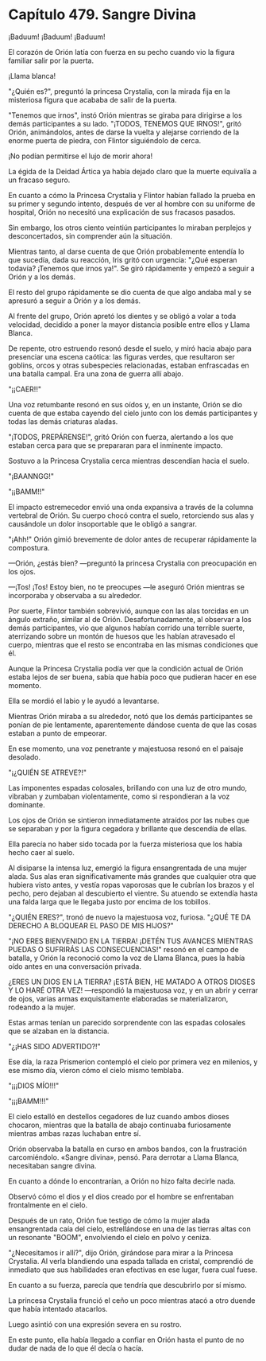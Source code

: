 
# Capítulo 479. Sangre Divina


¡Baduum! ¡Baduum! ¡Baduum!

El corazón de Orión latía con fuerza en su pecho cuando vio la figura familiar salir por la puerta.

¡Llama blanca!

"¿Quién es?", preguntó la princesa Crystalia, con la mirada fija en la misteriosa figura que acababa de salir de la puerta.

"Tenemos que irnos", instó Orión mientras se giraba para dirigirse a los demás participantes a su lado. "¡TODOS, TENEMOS QUE IRNOS!", gritó Orión, animándolos, antes de darse la vuelta y alejarse corriendo de la enorme puerta de piedra, con Flintor siguiéndolo de cerca.

¡No podían permitirse el lujo de morir ahora!

La égida de la Deidad Ártica ya había dejado claro que la muerte equivalía a un fracaso seguro.

En cuanto a cómo la Princesa Crystalia y Flintor habían fallado la prueba en su primer y segundo intento, después de ver al hombre con su uniforme de hospital, Orión no necesitó una explicación de sus fracasos pasados.

Sin embargo, los otros ciento veintiún participantes lo miraban perplejos y desconcertados, sin comprender aún la situación.

Mientras tanto, al darse cuenta de que Orión probablemente entendía lo que sucedía, dada su reacción, Iris gritó con urgencia: "¿Qué esperan todavía? ¡Tenemos que irnos ya!". Se giró rápidamente y empezó a seguir a Orión y a los demás.

El resto del grupo rápidamente se dio cuenta de que algo andaba mal y se apresuró a seguir a Orión y a los demás.

Al frente del grupo, Orión apretó los dientes y se obligó a volar a toda velocidad, decidido a poner la mayor distancia posible entre ellos y Llama Blanca.

De repente, otro estruendo resonó desde el suelo, y miró hacia abajo para presenciar una escena caótica: las figuras verdes, que resultaron ser goblins, orcos y otras subespecies relacionadas, estaban enfrascadas en una batalla campal. Era una zona de guerra allí abajo.

"¡¡CAER!!"

Una voz retumbante resonó en sus oídos y, en un instante, Orión se dio cuenta de que estaba cayendo del cielo junto con los demás participantes y todas las demás criaturas aladas.

"¡TODOS, PREPÁRENSE!", gritó Orión con fuerza, alertando a los que estaban cerca para que se prepararan para el inminente impacto.

Sostuvo a la Princesa Crystalia cerca mientras descendían hacia el suelo.

"¡BAANNGG!"

"¡¡BAMM!!"

El impacto estremecedor envió una onda expansiva a través de la columna vertebral de Orión. Su cuerpo chocó contra el suelo, retorciendo sus alas y causándole un dolor insoportable que le obligó a sangrar.

"¡Ahh!" Orión gimió brevemente de dolor antes de recuperar rápidamente la compostura.

—Orión, ¿estás bien? —preguntó la princesa Crystalia con preocupación en los ojos.

—¡Tos! ¡Tos! Estoy bien, no te preocupes —le aseguró Orión mientras se incorporaba y observaba a su alrededor.

Por suerte, Flintor también sobrevivió, aunque con las alas torcidas en un ángulo extraño, similar al de Orión. Desafortunadamente, al observar a los demás participantes, vio que algunos habían corrido una terrible suerte, aterrizando sobre un montón de huesos que les habían atravesado el cuerpo, mientras que el resto se encontraba en las mismas condiciones que él.

Aunque la Princesa Crystalia podía ver que la condición actual de Orión estaba lejos de ser buena, sabía que había poco que pudieran hacer en ese momento.

Ella se mordió el labio y le ayudó a levantarse.

Mientras Orión miraba a su alrededor, notó que los demás participantes se ponían de pie lentamente, aparentemente dándose cuenta de que las cosas estaban a punto de empeorar.

En ese momento, una voz penetrante y majestuosa resonó en el paisaje desolado.

"¡¿QUIÉN SE ATREVE?!"

Las imponentes espadas colosales, brillando con una luz de otro mundo, vibraban y zumbaban violentamente, como si respondieran a la voz dominante.

Los ojos de Orión se sintieron inmediatamente atraídos por las nubes que se separaban y por la figura cegadora y brillante que descendía de ellas.

Ella parecía no haber sido tocada por la fuerza misteriosa que los había hecho caer al suelo.

Al disiparse la intensa luz, emergió la figura ensangrentada de una mujer alada. Sus alas eran significativamente más grandes que cualquier otra que hubiera visto antes, y vestía ropas vaporosas que le cubrían los brazos y el pecho, pero dejaban al descubierto el vientre. Su atuendo se extendía hasta una falda larga que le llegaba justo por encima de los tobillos.

"¿QUIÉN ERES?", tronó de nuevo la majestuosa voz, furiosa. "¿QUÉ TE DA DERECHO A BLOQUEAR EL PASO DE MIS HIJOS?"

"¡NO ERES BIENVENIDO EN LA TIERRA! ¡DETÉN TUS AVANCES MIENTRAS PUEDAS O SUFRIRÁS LAS CONSECUENCIAS!" resonó en el campo de batalla, y Orión la reconoció como la voz de Llama Blanca, pues la había oído antes en una conversación privada.

¿ERES UN DIOS EN LA TIERRA? ¡ESTÁ BIEN, HE MATADO A OTROS DIOSES Y LO HARÉ OTRA VEZ! —respondió la majestuosa voz, y en un abrir y cerrar de ojos, varias armas exquisitamente elaboradas se materializaron, rodeando a la mujer.

Estas armas tenían un parecido sorprendente con las espadas colosales que se alzaban en la distancia.

"¿¡HAS SIDO ADVERTIDO?!"

Ese día, la raza Prismerion contempló el cielo por primera vez en milenios, y ese mismo día, vieron cómo el cielo mismo temblaba.

"¡¡¡DIOS MÍO!!!"

"¡¡¡BAMM!!!"

El cielo estalló en destellos cegadores de luz cuando ambos dioses chocaron, mientras que la batalla de abajo continuaba furiosamente mientras ambas razas luchaban entre sí.

Orión observaba la batalla en curso en ambos bandos, con la frustración carcomiéndolo. «Sangre divina», pensó. Para derrotar a Llama Blanca, necesitaban sangre divina.

En cuanto a dónde lo encontrarían, a Orión no hizo falta decirle nada.

Observó cómo el dios y el dios creado por el hombre se enfrentaban frontalmente en el cielo.

Después de un rato, Orión fue testigo de cómo la mujer alada ensangrentada caía del cielo, estrellándose en una de las tierras altas con un resonante "BOOM", envolviendo el cielo en polvo y ceniza.

"¿Necesitamos ir allí?", dijo Orión, girándose para mirar a la Princesa Crystalia. Al verla blandiendo una espada tallada en cristal, comprendió de inmediato que sus habilidades eran efectivas en ese lugar, fuera cual fuese.

En cuanto a su fuerza, parecía que tendría que descubrirlo por sí mismo.

La princesa Crystalia frunció el ceño un poco mientras atacó a otro duende que había intentado atacarlos.

Luego asintió con una expresión severa en su rostro.

En este punto, ella había llegado a confiar en Orión hasta el punto de no dudar de nada de lo que él decía o hacía.